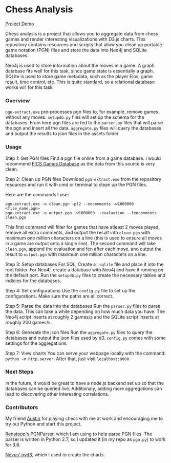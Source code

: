 # Chess Analysis

[Project Demo](https://m-hou.github.io/Chess-Analysis/)

Chess analysis is a project that allows you to aggregate data from chess games and render interesting visualizations with D3.js charts. This repository contains resources and scripts that allow you clean up portable game notation (PGN) files and store the data into Neo4j and SQLite databases.

Neo4j is used to store information about the moves in a game. A graph database fits well for this task, since game state is essentially a graph. SQLite is used to store game metadata, such as the player Elos, game result, time control, etc. This is quite standard, so a relational database works will for this task.

### Overview

`pgn-extract.exe` pre-processes pgn files to, for example, remove games without any moves. `setupdb.py` files will set up the schema for the databases. From here pgn files are fed to the `parser.py` files that will parse the pgn and insert all the data. `aggregate.py` files will query the databases and output the results to json files in the assets folder

### Usage

Step 1: Get PGN files
Find a pgn file online from a game database. I would recommend [FICS Games Database](http://ficsgames.org/download.html) as the data from this source is very clean.

Step 2: Clean up PGN files
Download `pgn-extract.exe` from the repository resources and run it with cmd or terminal to clean up the PGN files.

Here are the commands I use:

```
pgn-extract.exe -o clean.pgn -pl2 --nocomments -w1000000 <file_name.pgn>
pgn-extract.exe -o output.pgn -w1000000 --evaluation --fencomments clean.pgn
```

This first command will filter for games that have atleast 2 moves played, remove all extra comments, and output the result into `clean.pgn` with maximum one million characters on a line (this is used to ensure all moves in a game are output onto a single line). The second command will take `clean.pgn`, append the evaluation and fen after each move, and output the result to `output.pgn` with maximum one million characters on a line.

Step 3: Setup databases
For SQL, Create a `.sqlite` file and place it into the root folder. For Neo4j, create a database with Neo4j and have it running on the default port. Run the `setupdb.py` files to create the necessary tables and indicies for the databases.

Step 4: Set configurations
Use the `config.py` file to set up the configurations. Make sure the paths are all correct.

Step 5: Parse the data into the databases
Run the `parser.py` files to parse the data. This can take a while depending on how much data you have. The Neo4j script inserts at roughly 2 games/s and the SQLite script inserts at roughly 200 games/s.

Step 6: Generate the json files
Run the `aggregate.py` files to query the databases and output the json files used by d3. `config.py` comes with some settings for the aggregations.

Step 7: View charts
You can serve your webpage locally with the command: `python -m http.server`. After that, just visit `localhost:8000`

### Next Steps

In the future, it would be great to have a node.js backend set up so that the databases can be queried live. Additionaly, adding more aggregations can lead to discovering other interesting correlations.

### Contributors

My friend [Austin](https://github.com/ahendy) for playing chess with me at work and encouraging me to try out Python and start this project.

[Renatopp's PGNParser](https://github.com/renatopp/pgnparser), which I am using to help parse PGN files. The parser is written in Python 2.7, so I updated it (in my repo as `pgn.py`) to work for 3.6.

[Novus' nvd3](https://github.com/nvd3-community/nvd3), which I used to create the charts.
